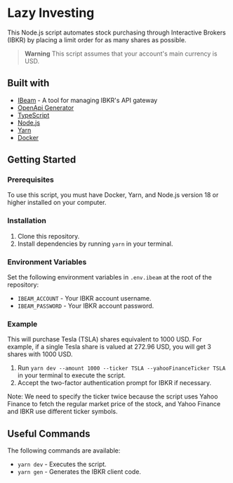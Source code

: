 # Lazy Investing

This Node.js script automates stock purchasing through Interactive Brokers (IBKR) by placing a limit order for as many shares as possible.

> **Warning**
> This script assumes that your account's main currency is USD.

## Built with

- [IBeam](https://github.com/Voyz/ibeam) - A tool for managing IBKR's API gateway
- [OpenApi Generator](https://openapi-generator.tech/)
- [TypeScript](https://www.typescriptlang.org/)
- [Node.js](https://nodejs.org/en/)
- [Yarn](https://yarnpkg.com/)
- [Docker](https://www.docker.com/)

## Getting Started

### Prerequisites

To use this script, you must have Docker, Yarn, and Node.js version 18 or higher installed on your computer.

### Installation

1. Clone this repository.
1. Install dependencies by running `yarn` in your terminal.

### Environment Variables

Set the following environment variables in `.env.ibeam` at the root of the repository:

- `IBEAM_ACCOUNT` - Your IBKR account username.
- `IBEAM_PASSWORD` - Your IBKR account password.

### Example

This will purchase Tesla (TSLA) shares equivalent to 1000 USD. For example, if a single Tesla share is valued at 272.96 USD, you will get 3 shares with 1000 USD.

1. Run `yarn dev --amount 1000 --ticker TSLA --yahooFinanceTicker TSLA` in your terminal to execute the script.
1. Accept the two-factor authentication prompt for IBKR if necessary.

Note: We need to specify the ticker twice because the script uses Yahoo Finance to fetch the regular market price of the stock, and Yahoo Finance and IBKR use different ticker symbols.

## Useful Commands

The following commands are available:

- `yarn dev` - Executes the script.
- `yarn gen` - Generates the IBKR client code.

